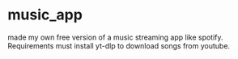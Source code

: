 # music_app
made my own free version of a music streaming app like spotify. 
Requirements must install yt-dlp to download songs from youtube.

